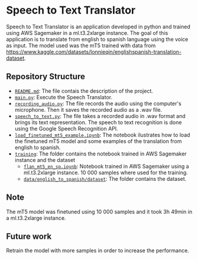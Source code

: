 # Speech to Text Translator

Speech to Text Translator is an application developed in python and trained using AWS Sagemaker in a ml.t3.2xlarge instance. The goal of this application is to translate from english to spanish language using the voice as input. The model used was the mT5 trained with data from https://www.kaggle.com/datasets/lonnieqin/englishspanish-translation-dataset.

## Repository Structure
- [`README.md`](README.md): The file contais the description of the project.
- [`main.py`](main.py): Execute the Speech Translator.
- [`recording_audio.py`](recording_audio.py): The file records the audio using the computer's microphone. Then it saves the recorded audio as a .wav file.
- [`speech_to_text.py`](speech_to_text.py): The file takes a recorded audio in .wav format and brings its text representation. The speech to text recognition is done using the Google Speech Recognition API.
- [`load_finetuned_mt5_example.ipynb`](load_finetuned_mt5_example.ipynb): The notebook ilustrates how to load the finetuned mT5 model and some examples of the translation from english to spanish.
- [`training`](training): The folder contains the notebook trained in AWS Sagemaker instance and the dataset
    - [`flan_mt5_en_sp.ipynb`](training/flan_mt5_en_sp.ipynb): Notebook trained in AWS Sagemaker using a ml.t3.2xlarge instance. 10 000 samples where used for the training.
    - [`data/english_to_spanish/dataset`](training/data/english_to_spanish/dataset): The folder contains the dataset.

## Note
The mT5 model was finetuned using 10 000 samples and it took 3h 49min in a ml.t3.2xlarge instance.

## Future work
Retrain the model with more samples in order to increase the performance.
